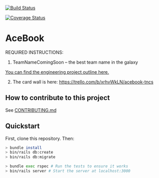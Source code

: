 [![Build Status](https://travis-ci.com/minsiyang/acebook-TeamNameComingSoon-rails.svg?branch=master)](https://travis-ci.com/minsiyang/acebook-TeamNameComingSoon-rails)

[![Coverage Status](https://coveralls.io/repos/github/minsiyang/acebook-TeamNameComingSoon-rails/badge.svg?branch=master)](https://coveralls.io/github/minsiyang/acebook-TeamNameComingSoon-rails?branch=master)

# AceBook

REQUIRED INSTRUCTIONS:

1. TeamNameComingSoon – the best team name in the galaxy

[You can find the engineering project outline here.](https://github.com/makersacademy/course/tree/master/engineering_projects/rails)


2. The card wall is here: https://trello.com/b/xrhvWkLN/acebook-tncs



## How to contribute to this project
See [CONTRIBUTING.md](CONTRIBUTING.md)

## Quickstart

First, clone this repository. Then:

```bash
> bundle install
> bin/rails db:create
> bin/rails db:migrate

> bundle exec rspec # Run the tests to ensure it works
> bin/rails server # Start the server at localhost:3000
```
